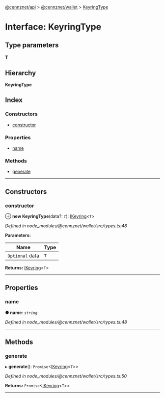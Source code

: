 [@cennznet/api](../README.md) > [@cennznet/wallet](../modules/_cennznet_wallet.md) > [KeyringType](../interfaces/_cennznet_wallet.keyringtype.md)

# Interface: KeyringType

## Type parameters
#### T 
## Hierarchy

**KeyringType**

## Index

### Constructors

* [constructor](_cennznet_wallet.keyringtype.md#constructor)

### Properties

* [name](_cennznet_wallet.keyringtype.md#name)

### Methods

* [generate](_cennznet_wallet.keyringtype.md#generate)

---

## Constructors

<a id="constructor"></a>

###  constructor

⊕ **new KeyringType**(data?: *`T`*): [IKeyring](_cennznet_wallet.ikeyring.md)<`T`>

*Defined in node_modules/@cennznet/wallet/src/types.ts:48*

**Parameters:**

| Name | Type |
| ------ | ------ |
| `Optional` data | `T` |

**Returns:** [IKeyring](_cennznet_wallet.ikeyring.md)<`T`>

___

## Properties

<a id="name"></a>

###  name

**● name**: *`string`*

*Defined in node_modules/@cennznet/wallet/src/types.ts:48*

___

## Methods

<a id="generate"></a>

###  generate

▸ **generate**(): `Promise`<[IKeyring](_cennznet_wallet.ikeyring.md)<`T`>>

*Defined in node_modules/@cennznet/wallet/src/types.ts:50*

**Returns:** `Promise`<[IKeyring](_cennznet_wallet.ikeyring.md)<`T`>>

___


